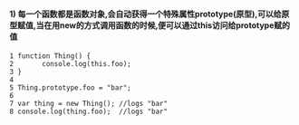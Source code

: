 #### 1) 每一个函数都是函数对象,会自动获得一个特殊属性prototype(原型),可以给原型赋值,当在用new的方式调用函数的时候,便可以通过this访问给prototype赋的值

```
1 function Thing() {
2       console.log(this.foo);
3 }
4 
5 Thing.prototype.foo = "bar";
6 
7 var thing = new Thing(); //logs "bar"
8 console.log(thing.foo);  //logs "bar"
```

